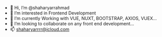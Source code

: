 - 👋 Hi, I’m @shaharyarrahmad
- 👀 I’m interested in Frontend Development
- 🌱 I’m currently Working with VUE, NUXT, BOOTSTRAP, AXIOS, VUEX...
- 💞️ I’m looking to collaborate on any front end development...
- 📫 shaharyarrrr@icloud.com 

<!---
shaharyarrahmad/shaharyarrahmad is a ✨ special ✨ repository because its `README.md` (this file) appears on your GitHub profile.
You can click the Preview link to take a look at your changes.
--->
